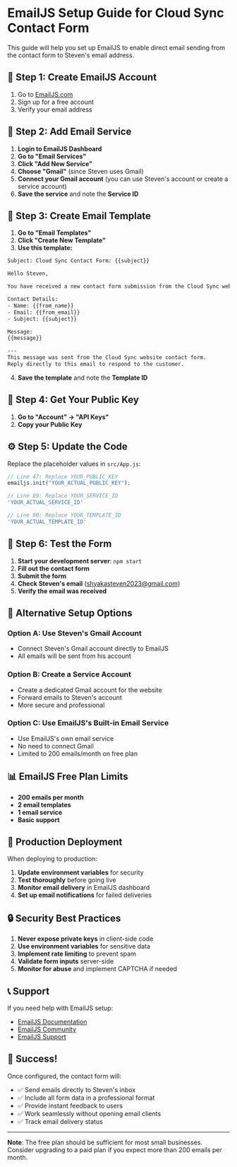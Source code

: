 # EmailJS Setup Guide for Cloud Sync Contact Form

This guide will help you set up EmailJS to enable direct email sending from the contact form to Steven's email address.

## 🚀 Step 1: Create EmailJS Account

1. Go to [EmailJS.com](https://www.emailjs.com/)
2. Sign up for a free account
3. Verify your email address

## 📧 Step 2: Add Email Service

1. **Login to EmailJS Dashboard**
2. **Go to "Email Services"**
3. **Click "Add New Service"**
4. **Choose "Gmail"** (since Steven uses Gmail)
5. **Connect your Gmail account** (you can use Steven's account or create a service account)
6. **Save the service** and note the **Service ID**

## 📝 Step 3: Create Email Template

1. **Go to "Email Templates"**
2. **Click "Create New Template"**
3. **Use this template:**

```html
Subject: Cloud Sync Contact Form: {{subject}}

Hello Steven,

You have received a new contact form submission from the Cloud Sync website.

Contact Details:
- Name: {{from_name}}
- Email: {{from_email}}
- Subject: {{subject}}

Message:
{{message}}

---
This message was sent from the Cloud Sync website contact form.
Reply directly to this email to respond to the customer.
```

4. **Save the template** and note the **Template ID**

## 🔑 Step 4: Get Your Public Key

1. **Go to "Account" → "API Keys"**
2. **Copy your Public Key**

## ⚙️ Step 5: Update the Code

Replace the placeholder values in `src/App.js`:

```javascript
// Line 47: Replace YOUR_PUBLIC_KEY
emailjs.init("YOUR_ACTUAL_PUBLIC_KEY");

// Line 89: Replace YOUR_SERVICE_ID
'YOUR_ACTUAL_SERVICE_ID'

// Line 90: Replace YOUR_TEMPLATE_ID  
'YOUR_ACTUAL_TEMPLATE_ID'
```

## 🎯 Step 6: Test the Form

1. **Start your development server**: `npm start`
2. **Fill out the contact form**
3. **Submit the form**
4. **Check Steven's email** (shyakasteven2023@gmail.com)
5. **Verify the email was received**

## 🔧 Alternative Setup Options

### Option A: Use Steven's Gmail Account
- Connect Steven's Gmail account directly to EmailJS
- All emails will be sent from his account

### Option B: Create a Service Account
- Create a dedicated Gmail account for the website
- Forward emails to Steven's account
- More secure and professional

### Option C: Use EmailJS's Built-in Email Service
- Use EmailJS's own email service
- No need to connect Gmail
- Limited to 200 emails/month on free plan

## 📊 EmailJS Free Plan Limits

- **200 emails per month**
- **2 email templates**
- **1 email service**
- **Basic support**

## 🚀 Production Deployment

When deploying to production:

1. **Update environment variables** for security
2. **Test thoroughly** before going live
3. **Monitor email delivery** in EmailJS dashboard
4. **Set up email notifications** for failed deliveries

## 🔒 Security Best Practices

1. **Never expose private keys** in client-side code
2. **Use environment variables** for sensitive data
3. **Implement rate limiting** to prevent spam
4. **Validate form inputs** server-side
5. **Monitor for abuse** and implement CAPTCHA if needed

## 📞 Support

If you need help with EmailJS setup:
- [EmailJS Documentation](https://www.emailjs.com/docs/)
- [EmailJS Community](https://community.emailjs.com/)
- [EmailJS Support](https://www.emailjs.com/support/)

## 🎉 Success!

Once configured, the contact form will:
- ✅ Send emails directly to Steven's inbox
- ✅ Include all form data in a professional format
- ✅ Provide instant feedback to users
- ✅ Work seamlessly without opening email clients
- ✅ Track email delivery status

---

**Note**: The free plan should be sufficient for most small businesses. Consider upgrading to a paid plan if you expect more than 200 emails per month. 